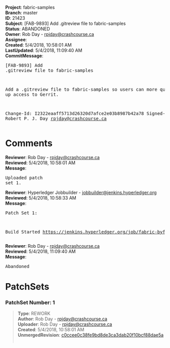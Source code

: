 <strong>Project</strong>: fabric-samples<br><strong>Branch</strong>: master<br><strong>ID</strong>: 21423<br><strong>Subject</strong>: [FAB-9893] Add .gitreview file to fabric-samples<br><strong>Status</strong>: ABANDONED<br><strong>Owner</strong>: Rob Day - rpjday@crashcourse.ca<br><strong>Assignee</strong>:<br><strong>Created</strong>: 5/4/2018, 10:58:01 AM<br><strong>LastUpdated</strong>: 5/4/2018, 11:09:40 AM<br><strong>CommitMessage</strong>:<br><pre>[FAB-9893] Add .gitreview file to fabric-samples

Add a .gitreview file to fabric-samples so users can more
quickly set up access to Gerrit.

Change-Id: I2322eaaff5713d26320d7afce2e03b8987b42a78
Signed-off-by: Robert P. J. Day <rpjday@crashcourse.ca>
</pre><h1>Comments</h1><strong>Reviewer</strong>: Rob Day - rpjday@crashcourse.ca<br><strong>Reviewed</strong>: 5/4/2018, 10:58:01 AM<br><strong>Message</strong>: <pre>Uploaded patch set 1.</pre><strong>Reviewer</strong>: Hyperledger Jobbuilder - jobbuilder@jenkins.hyperledger.org<br><strong>Reviewed</strong>: 5/4/2018, 10:58:33 AM<br><strong>Message</strong>: <pre>Patch Set 1:

Build Started https://jenkins.hyperledger.org/job/fabric-byfn-verify-x86_64/415/</pre><strong>Reviewer</strong>: Rob Day - rpjday@crashcourse.ca<br><strong>Reviewed</strong>: 5/4/2018, 11:09:40 AM<br><strong>Message</strong>: <pre>Abandoned</pre><h1>PatchSets</h1><h3>PatchSet Number: 1</h3><blockquote><strong>Type</strong>: REWORK<br><strong>Author</strong>: Rob Day - rpjday@crashcourse.ca<br><strong>Uploader</strong>: Rob Day - rpjday@crashcourse.ca<br><strong>Created</strong>: 5/4/2018, 10:58:01 AM<br><strong>UnmergedRevision</strong>: [c0ccee0c38fe9bd8de3ca3dab20f10bcf88dae5a](https://github.com/hyperledger-gerrit-archive/fabric-samples/commit/c0ccee0c38fe9bd8de3ca3dab20f10bcf88dae5a)<br><br></blockquote>